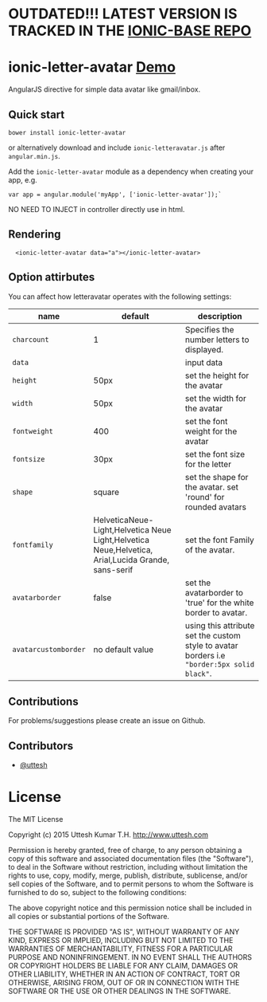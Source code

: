 # OUTDATED!!! LATEST VERSION IS TRACKED IN THE <a href="https://github.com/getslideapp/ionic-base">IONIC-BASE REPO</a>

# ionic-letter-avatar <a href="http://uttesh.github.io/ionic-letteravatar">Demo</a>

AngularJS directive for simple data avatar like gmail/inbox. 

## Quick start

```
bower install ionic-letter-avatar
```


or alternatively download and include `ionic-letteravatar.js` after `angular.min.js`.

Add the `ionic-letter-avatar` module as a dependency when creating your app, e.g.

```
var app = angular.module('myApp', ['ionic-letter-avatar']);`
```

NO NEED TO INJECT in controller directly use in html.

## Rendering


```
  <ionic-letter-avatar data="a"></ionic-letter-avatar>
```

## Option attirbutes

You can affect how letteravatar operates with the following settings:

name | default | description
-----|---------|------------
`charcount` | 1 | Specifies the number letters to displayed.
`data` |  | input data
`height` | 50px | set the height for the avatar
`width` | 50px | set the width for the avatar
`fontweight` | 400 | set the font weight for the  avatar
`fontsize` | 30px | set the font size for the letter
`shape` | square  | set the shape for the avatar. set 'round' for rounded avatars
`fontfamily` | HelveticaNeue-Light,Helvetica Neue Light,Helvetica Neue,Helvetica, Arial,Lucida Grande, sans-serif | set the font Family of the avatar.
`avatarborder` | false | set the avatarborder to 'true' for the white border to avatar.
`avatarcustomborder` | no default value | using this attribute set the custom style to avatar borders i.e <code> "border:5px solid black"</code>.

## Contributions

For problems/suggestions please create an issue on Github.

## Contributors

* [@uttesh](https://twitter.com/uttesh)

# License

The MIT License

Copyright (c) 2015 Uttesh Kumar T.H. http://www.uttesh.com

Permission is hereby granted, free of charge, to any person obtaining a copy of this software and associated documentation files (the "Software"), to deal in the Software without restriction, including without limitation the rights to use, copy, modify, merge, publish, distribute, sublicense, and/or sell copies of the Software, and to permit persons to whom the Software is furnished to do so, subject to the following conditions:

The above copyright notice and this permission notice shall be included in all copies or substantial portions of the Software.

THE SOFTWARE IS PROVIDED "AS IS", WITHOUT WARRANTY OF ANY KIND, EXPRESS OR IMPLIED, INCLUDING BUT NOT LIMITED TO THE WARRANTIES OF MERCHANTABILITY, FITNESS FOR A PARTICULAR PURPOSE AND NONINFRINGEMENT. IN NO EVENT SHALL THE AUTHORS OR COPYRIGHT HOLDERS BE LIABLE FOR ANY CLAIM, DAMAGES OR OTHER LIABILITY, WHETHER IN AN ACTION OF CONTRACT, TORT OR OTHERWISE, ARISING FROM, OUT OF OR IN CONNECTION WITH THE SOFTWARE OR THE USE OR OTHER DEALINGS IN THE SOFTWARE.

